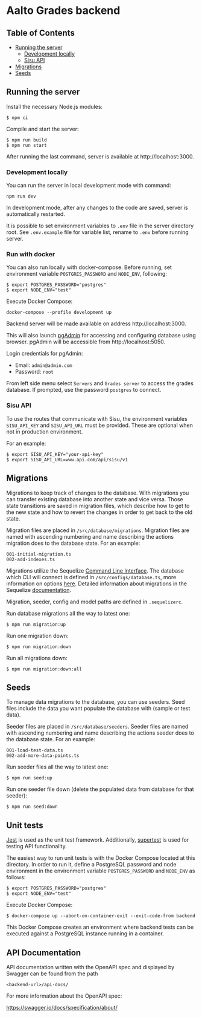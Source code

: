 <!--
SPDX-FileCopyrightText: 2022 The Aalto Grades Developers

SPDX-License-Identifier: MIT
-->

# Aalto Grades backend

## Table of Contents

- [Running the server](#running-the-server)
  - [Development locally](#development-locally)
  - [Sisu API](#sisu-api)
- [Migrations](#migrations)
- [Seeds](#seeds)

## Running the server

Install the necessary Node.js modules:
```
$ npm ci
```
Compile and start the server:
```
$ npm run build
$ npm run start
```

After running the last command, server is available at http://localhost:3000.

### Development locally

You can run the server in local development mode with command:
```
npm run dev
```

In development mode, after any changes to the code are saved, server is automatically restarted.

It is possible to set environment variables to `.env` file  in the server directory root.
See `.env.example` file for variable list, rename to `.env` before running server.

### Run with docker

You can also run locally with docker-compose. Before running,
set environment variable `POSTGRES_PASSWORD` and `NODE_ENV`, following:
```
$ export POSTGRES_PASSWORD="postgres"
$ export NODE_ENV="test"
```

Execute Docker Compose:
```
docker-compose --profile development up
```

Backend server will be made available on address http://localhost:3000.

This will also launch [pgAdmin](https://www.pgadmin.org/docs/pgadmin4/7.1/index.html)
for accessing and configuring database using browser. pgAdmin will be accessible from http://localhost:5050.

Login credentials for pgAdmin:
- Email: `admin@admin.com`
- Password: `root`

From left side menu select `Servers` and `Grades server` to access the grades database.
If prompted, use the password `postgres` to connect.

### Sisu API

To use the routes that communicate with Sisu, the environment variables `SISU_API_KEY` 
and `SISU_API_URL` must be provided. These are optional when not in production environment.

For an example:
```
$ export SISU_API_KEY="your-api-key"
$ export SISU_API_URL=www.api.com/api/sisu/v1
```

## Migrations

Migrations to keep track of changes to the database. With migrations
you can transfer existing database into another state and vice versa.
Those state transitions are saved in migration files, which describe
how to get to the new state and how to revert the changes in order
to get back to the old state.

Migration files are placed in `/src/database/migrations`.
Migration files are named with ascending numbering and name describing
the actions migration does to the database state. For an example:
```
001-initial-migration.ts
002-add-indexes.ts
```

Migrations utilize the Sequelize [Command Line Interface](https://github.com/sequelize/cli).
The database which CLI will connect is defined in `/src/configs/database.ts`,
more information on options [here](https://github.com/sequelize/cli/blob/main/docs/README.md).
Detailed information about migrations in the Sequelize
[documentation](https://sequelize.org/docs/v6/other-topics/migrations/).

Migration, seeder, config and model paths are defined in `.sequelizerc`.

Run database migrations all the way to latest one:
```
$ npm run migration:up
```

Run one migration down:
```
$ npm run migration:down
```

Run all migrations down:
```
$ npm run migration:down:all
```

## Seeds

To manage data migrations to the database, you can use seeders.
Seed files include the data you want populate the database with (sample or test data).

Seeder files are placed in `/src/database/seeders`.
Seeder files are named with ascending numbering and name describing
the actions seeder does to the database state. For an example:
```
001-load-test-data.ts
002-add-more-data-points.ts
```

Run seeder files all the way to latest one:
```
$ npm run seed:up
```

Run one seeder file down (delete the populated data from database for that seeder):
```
$ npm run seed:down
```

## Unit tests

[Jest](https://jestjs.io/docs/getting-started) is used as the unit test
framework. Additionally, [supertest](https://www.npmjs.com/package/supertest)
is used for testing API functionality.

The easiest way to run unit tests is with the Docker Compose located at this
directory. In order to run it, define a PostgreSQL password and node environment
in the environment variable `POSTGRES_PASSWORD` and `NODE_ENV` as follows:
```
$ export POSTGRES_PASSWORD="postgres"
$ export NODE_ENV="test"
```
Execute Docker Compose:
```
$ docker-compose up --abort-on-container-exit --exit-code-from backend
```
This Docker Compose creates an environment where backend tests can be executed
against a PostgreSQL instance running in a container.

## API Documentation

API documentation written with the OpenAPI spec and displayed by Swagger can
be found from the path
```
<backend-url>/api-docs/
```

For more information about the OpenAPI spec:

https://swagger.io/docs/specification/about/
